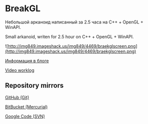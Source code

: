 # BreakGL #

Небольшой арканоид написанный за 2.5 часа на C++ + OpenGL + WinAPI.

Small arkanoid, writen for 2.5 hour on C++ + OpenGL + WinAPI.

![http://img849.imageshack.us/img849/4469/braekglscreen.png](http://img849.imageshack.us/img849/4469/braekglscreen.png)

[Информация в блоге](http://blog.mightmortal.ru/2012/04/2.html)

[Video worklog](http://www.youtube.com/watch?v=gOVsHcm9crg)

## Repository mirrors ##
[GitHub (Git)](https://github.com/MightMortal/breakgl)

[BitBucket (Mercurial)](https://bitbucket.org/MightMortal/breakgl)

[Google Code (SVN)](https://code.google.com/p/breakgl/)